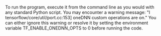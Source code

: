 To run the program, execute it from the command line as you would with any standard Python script. You may encounter a warning message: "I tensorflow/core/util/port.cc:153] oneDNN custom operations are on." You can either ignore this warning or resolve it by setting the environment variable TF_ENABLE_ONEDNN_OPTS to 0 before running the code.
